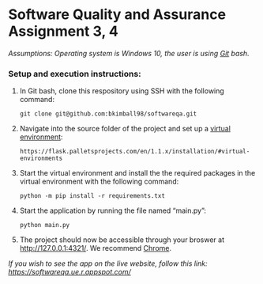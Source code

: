 # Software Quality and Assurance Assignment 3, 4

*Assumptions: Operating system is Windows 10, the user is using [Git](https://git-scm.com/downloads) bash.*

### Setup and execution instructions:

1. In Git bash, clone this respository using SSH with the following command: 
	```
	git clone git@github.com:bkimball98/softwareqa.git
	```
1. Navigate into the source folder of the project and set up a [virtual environment](https://flask.palletsprojects.com/en/1.1.x/installation/#virtual-environments): 
	```
	https://flask.palletsprojects.com/en/1.1.x/installation/#virtual-environments
	```
1. Start the virtual environment and install the the required packages in the virtual environment with the following command:
	```
	python -m pip install -r requirements.txt
	```
1. Start the application by running the file named “main.py”:
	```
	python main.py
	```
1. The project should now be accessible through your broswer at http://127.0.0.1:4321/. We recommend [Chrome](https://www.google.com/chrome/).

*If you wish to see the app on the live website, follow this link: https://softwareqa.ue.r.appspot.com/*


